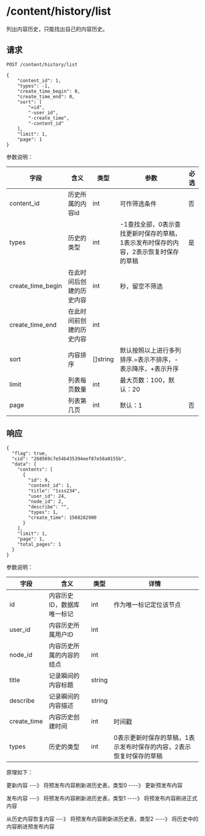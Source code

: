 # /content/history/list

列出内容历史，只能找出自己的内容历史。

## 请求

```
POST /content/history/list

{
	"content_id": 1,
	"types": -1,
	"create_time_begin": 0,
	"create_time_end": 0,
	"sort": [
		"=id",
		"-user_id",
		"-create_time",
		"-content_id"
	],
	"limit": 1,
	"page": 1
}
```

参数说明：

| 字段   |      含义   | 类型  |   参数 |  必选 |
|----------|--------|------|------|------|
| content_id |    历史所属的内容id  |   int | 可作筛选条件 | 否 |
| types | 历史的类型 | int | -1查找全部，0表示查找更新时保存的草稿，1表示发布时保存的内容，2表示恢复时保存的草稿 | 是 | 
| create_time_begin | 在此时间后创建的历史内容 | int | 秒，留空不筛选 | |
| create_time_end |    在此时间前创建的历史内容  |  int | | |
| sort |    内容排序   |   []string | 默认按照以上进行多列排序.=表示不排序，-表示降序，+表示升序 | |
| limit |  列表每页数量 |   int | 最大页数：100，默认：20 | |
| page |  列表第几页 |   int | 默认：1 | 否 |

## 响应

```
{
  "flag": true,
  "cid": "268569c7e54b435394eef87e58a0155b",
  "data": {
    "contents": [
      {
        "id": 9,
        "content_id": 1,
        "title": "1sss234",
        "user_id": 24,
        "node_id": 2,
        "describe": "",
        "types": 1,
        "create_time": 1568282900
      }
    ],
    "limit": 1,
    "page": 1,
    "total_pages": 1
  }
}
```

参数说明：

| 字段   |      含义   |类型  |   详情 |
|----------|--------|------|------|
| id | 内容历史ID，数据库唯一标记 | int | 作为唯一标记定位该节点|
| user_id | 内容历史所属用户ID | int | |
| node_id | 内容历史所属的内容的结点 | int | |
| title |    记录瞬间的内容标题   |   string ||
| describe |  记录瞬间的内容描述 | string |   |
| create_time | 内容历史创建时间 | int | 时间戳 |
| types | 历史的类型 | int | 0表示更新时保存的草稿，1表示发布时保存的内容，2表示恢复时保存的草稿 |


原理如下：

更新内容 ---》 将预发布内容刷新进历史表，类型0 ----》 更新预发布内容

发布内容 ---》 将预发布内容刷新进历史表，类型1 ----》 将预发布内容刷进正式内容

从历史内容恢复内容 ---》 将预发布内容刷新进历史表，类型2 ----》 将历史中的内容刷进预发布内容